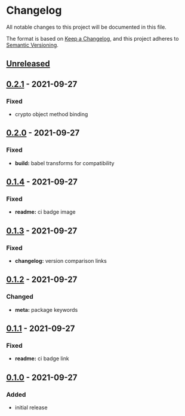 # Changelog

All notable changes to this project will be documented in this file.

The format is based on [Keep a Changelog](https://keepachangelog.com/en/1.0.0/),
and this project adheres to [Semantic Versioning](https://semver.org/spec/v2.0.0.html).

## [Unreleased]

## [0.2.1] - 2021-09-27

### Fixed

- crypto object method binding

## [0.2.0] - 2021-09-27

### Fixed

- **build:** babel transforms for compatibility

## [0.1.4] - 2021-09-27

### Fixed

- **readme:** ci badge image

## [0.1.3] - 2021-09-27

### Fixed

- **changelog:** version comparison links

## [0.1.2] - 2021-09-27

### Changed

- **meta:** package keywords

## [0.1.1] - 2021-09-27

### Fixed

- **readme:** ci badge link

## [0.1.0] - 2021-09-27

### Added

- initial release

[unreleased]: https://github.com/kripod/uuidv7/compare/v0.2.1...HEAD
[0.2.1]: https://github.com/kripod/uuidv7/compare/v0.2.0...v0.2.1
[0.2.0]: https://github.com/kripod/uuidv7/compare/v0.1.4...v0.2.0
[0.1.4]: https://github.com/kripod/uuidv7/compare/v0.1.3...v0.1.4
[0.1.3]: https://github.com/kripod/uuidv7/compare/v0.1.2...v0.1.3
[0.1.2]: https://github.com/kripod/uuidv7/compare/v0.1.1...v0.1.2
[0.1.1]: https://github.com/kripod/uuidv7/compare/v0.1.0...v0.1.1
[0.1.0]: https://github.com/kripod/uuidv7/releases/tag/v0.1.0
